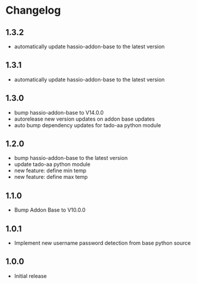 # Changelog
## 1.3.2
 - automatically update hassio-addon-base to the latest version

## 1.3.1
 - automatically update hassio-addon-base to the latest version

## 1.3.0
- bump hassio-addon-base to V14.0.0
- autorelease new version updates on addon base updates
- auto bump dependency updates for tado-aa python module

## 1.2.0
- bump hassio-addon-base to the latest version
- update tado-aa python module
- new feature: define min temp
- new feature: define max temp

## 1.1.0
- Bump Addon Base to V10.0.0

## 1.0.1
- Implement new username password detection from base python source

## 1.0.0
- Initial release